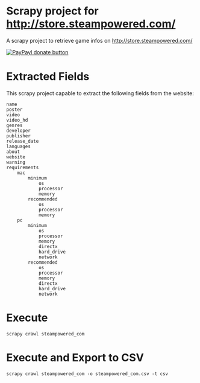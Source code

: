 Scrapy project for http://store.steampowered.com/ 
=============================

A scrapy project to retrieve game infos on http://store.steampowered.com/

[![PayPayl donate button](http://img.shields.io/paypal/donate.png?color=yellow)](https://www.paypal.com/cgi-bin/webscr?cmd=_s-xclick&hosted_button_id=BR744DG33RAGN "Make a donate")

<script data-button="donate" src="https://www.paypalobjects.com/js/external/paypal-button.min.js?merchant=YT8HJ754TNAVL"></script>

# Extracted Fields
This scrapy project capable to extract the following fields from the website:
```
name
poster
video
video_hd
genres
developer
publisher
release_date
languages
about
website
warning
requirements
    mac
        minimum
            os
            processor
            memory
        recommended
            os
            processor
            memory
    pc
        minimum
            os
            processor
            memory
            directx
            hard_drive
            network
        recommended
            os
            processor
            memory
            directx
            hard_drive
            network
```
# Execute
```
scrapy crawl steampowered_com
```

# Execute and Export to CSV
```
scrapy crawl steampowered_com -o steampowered_com.csv -t csv
```
